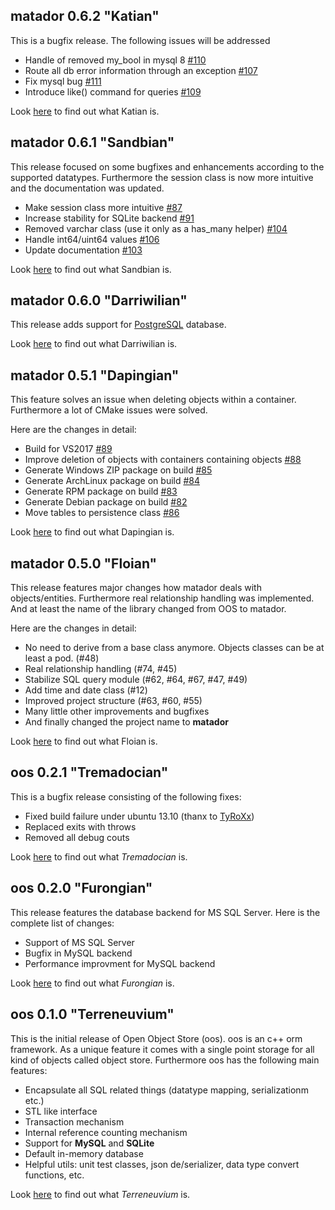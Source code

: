 ## matador 0.6.2 "Katian"

This is a bugfix release. The following issues will be addressed

 - Handle of removed my_bool in mysql 8 [#110](https://github.com/zussel/matador/issues/110)
 - Route all db error information through an exception [#107](https://github.com/zussel/matador/issues/107)
 - Fix mysql bug [#111](https://github.com/zussel/matador/issues/111)
 - Introduce like() command for queries [#109](https://github.com/zussel/matador/issues/109)

Look [here](https://en.wikipedia.org/wiki/Katian) to find out what Katian is.

## matador 0.6.1 "Sandbian"

This release focused on some bugfixes and enhancements according to the supported
datatypes. Furthermore the session class is now more intuitive and the documentation
was updated.

 - Make session class more intuitive [#87](https://github.com/zussel/matador/issues/87)
 - Increase stability for SQLite backend [#91](https://github.com/zussel/matador/issues/91)
 - Removed varchar class (use it only as a has_many helper) [#104](https://github.com/zussel/matador/issues/104)
 - Handle int64/uint64 values [#106](https://github.com/zussel/matador/issues/106)
 - Update documentation [#103](https://github.com/zussel/matador/issues/103)

Look [here](https://en.wikipedia.org/wiki/Sandbian) to find out what Sandbian is.

## matador 0.6.0 "Darriwilian"

This release adds support for [PostgreSQL](https://github.com/zussel/matador/projects/1) database.

Look [here](http://en.wikipedia.org/wiki/Darriwilian) to find out what Darriwilian is.

## matador 0.5.1 "Dapingian"

This feature solves an issue when deleting objects within a container. Furthermore a lot of CMake issues were solved.

Here are the changes in detail:

 - Build for VS2017 [#89](https://github.com/zussel/matador/issues/89)
 - Improve deletion of objects with containers containing objects [#88](https://github.com/zussel/matador/issues/88)
 - Generate Windows ZIP package on build [#85](https://github.com/zussel/matador/issues/85)
 - Generate ArchLinux package on build [#84](https://github.com/zussel/matador/issues/84)
 - Generate RPM package on build [#83](https://github.com/zussel/matador/issues/83)
 - Generate Debian package on build [#82](https://github.com/zussel/matador/issues/82)
 - Move tables to persistence class [#86](https://github.com/zussel/matador/issues/86)

Look [here](http://en.wikipedia.org/wiki/Dapingian) to find out what Dapingian is.

## matador 0.5.0 "Floian"

This release features major changes how matador deals with objects/entities. Furthermore
real relationship handling was implemented. And at least the name of the library changed
from OOS to matador.

Here are the changes in detail:

 - No need to derive from a base class anymore. Objects classes can be at least a pod. (#48)
 - Real relationship handling (#74, #45)
 - Stabilize SQL query module (#62, #64, #67, #47, #49)
 - Add time and date class (#12)
 - Improved project structure (#63, #60, #55)
 - Many little other improvements and bugfixes
 - And finally changed the project name to __matador__

Look [here](http://en.wikipedia.org/wiki/Floian) to find out what Floian is.

## oos 0.2.1 "Tremadocian"

This is a bugfix release consisting of the following fixes:

 - Fixed build failure under ubuntu 13.10 (thanx to [TyRoXx](https://github.com/TyRoXx))
 - Replaced exits with throws
 - Removed all debug couts

Look [here](http://en.wikipedia.org/wiki/Tremadocian) to find out what _Tremadocian_ is.

## oos 0.2.0 "Furongian"

This release features the database backend for MS SQL Server. Here is the complete list
of changes:

 - Support of MS SQL Server
 - Bugfix in MySQL backend
 - Performance improvment for MySQL backend
 
Look [here](http://en.wikipedia.org/wiki/Furongian) to find out what _Furongian_ is.

## oos 0.1.0 "Terreneuvium"

This is the initial release of Open Object Store (oos). oos is an c++ orm framework.
As a unique feature it comes with a single point storage for all kind of objects
called object store. Furthermore oos has the following main features:

 - Encapsulate all SQL related things (datatype mapping, serializationm etc.)
 - STL like interface
 - Transaction mechanism
 - Internal reference counting mechanism
 - Support for __MySQL__ and __SQLite__
 - Default in-memory database
 - Helpful utils: unit test classes, json de/serializer, data type convert functions, etc.

Look [here](http://en.wikipedia.org/wiki/Terreneuvian) to find out what _Terreneuvium_ is.
